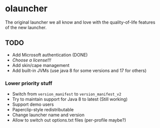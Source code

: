 # olauncher
The original launcher we all know and love with the quality-of-life features of the new launcher.

## TODO
- Add Microsoft authentication (DONE)
- *Choose a license!!!*
- Add skin/cape management
- Add built-in JVMs (use java 8 for some versions and 17 for others)

### Lower priority stuff
- Switch from `version_manifest` to `version_manifest_v2`
- Try to maintain support for Java 8 to latest (Still working)
- Support demo users
- Paperclip-style redistributable
- Change launcher name and version
- Allow to switch out options.txt files (per-profile maybe?)

